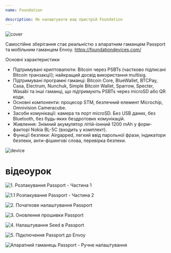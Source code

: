 ```yaml
---
name: Foundation

description: Як налаштувати ваш пристрій Foundation
---
```


![cover](assets/cover.webp)

Самостійне зберігання стає реальністю з апаратним гаманцем Passport та мобільним гаманцем Envoy. https://foundationdevices.com/

Основні характеристики

- Підтримувані криптовалюти: Bitcoin через PSBTs (частково підписані Bitcoin транзакції); найкращий досвід використання multisig.
- Підтримувані програмні гаманці: Bitcoin Core, BlueWallet, BTCPay, Casa, Electrum, Nunchuk, Simple Bitcoin Wallet, Sparrow, Specter, Wasabi та інші гаманці, що підтримують PSBTs через microSD або QR коди.
- Основні компоненти: процесор STM, безпечний елемент Microchip, Omnivision Cameracube.
- Засоби комунікації: камера та порт microSD. Без USB даних, без Bluetooth, без будь-яких бездротових комунікацій.
- Живлення: Знімний акумулятор літій-іонний 1200 mAh у форм-факторі Nokia BL-5C (входить у комплект).
- Функції безпеки: Airgapped, легкий ввід парольної фрази, індикатори безпеки, анти-фішингові слова, перевірка безпеки.

![device](assets/1.webp)

# відеоурок

![1. Розпакування Passport - Частина 1](https://youtu.be/rUGTWWUlCgU)

![1.1 Розпакування Passport - Частина 2](https://youtu.be/IXj-s-7odFQ)

![2. Початкове налаштування Passport](https://youtu.be/o4VxtDdcFUU)

![3. Оновлення прошивки Passport](https://youtu.be/YZQF9ATUnHU)

![4. Налаштування Seed в Passport](https://youtu.be/3dmLeCnNGSI)

![5. Підключення Passport до Envoy](https://youtu.be/x-EERNXlvrc)

![Апаратний гаманець Passport - Ручне налаштування](https://youtu.be/UKzMHsjJFYU)